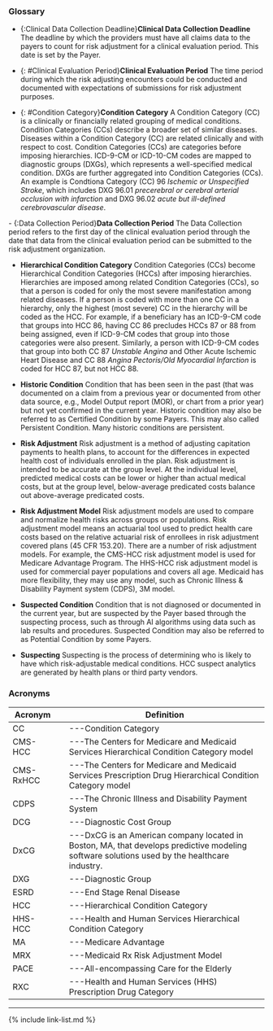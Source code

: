 
### Glossary

- {:Clinical Data Collection Deadline}<b>Clinical Data Collection Deadline</b>
  The deadline by which the providers must have all claims data to the payers to count for risk adjustment for a clinical evaluation period. This date is set by the Payer.

- {: #Clinical Evaluation Period}<b>Clinical Evaluation Period</b>
  The time period during which the risk adjusting encounters could be conducted and documented with expectations of submissions for risk adjustment purposes.

- {: #Condition Category}<b>Condition Category</b>
  A Condition Category (CC) is a clinically or financially related grouping of medical conditions. Condition Categories (CCs) describe a broader set of similar diseases. Diseases within a Condition Category (CC) are related clinically and with respect to cost. Condition Categories (CCs) are categories before imposing hierarchies. ICD-9-CM or ICD-10-CM codes are mapped to diagnostic groups (DXGs), which represents a well-specified medical condition. DXGs are further aggregated into Condition Categories (CCs). An example is Condtiona Category (CC) 96 *Ischemic or Unspecified Stroke*, which includes DXG 96.01 *precerebral or cerebral arterial occlusion with infarction* and DXG 96.02 *acute but ill-defined cerebrovascular disease*.

<div class="new-content" markdown="1">
- {:Data Collection Period}<b>Data Collection Period</b>
  The Data Collection period refers to the first day of the clinical evaluation period through the date that data from the clinical evaluation period can be submitted to the risk adjustment organization.
</div>

- <b>Hierarchical Condition Category</b>
  Condition Categories (CCs) become Hierarchical Condition Categories (HCCs) after imposing hierarchies. Hierarchies are imposed among related Condition Categories (CCs), so that a person is coded for only the most severe manifestation among related diseases. If a person is coded with more than one CC in a hierarchy, only the highest (most severe) CC in the hierarchy will be coded as the HCC. For example, if a beneficiary has an ICD-9-CM code that groups into HCC 86, having CC 86 precludes HCCs 87 or 88 from being assigned, even if ICD-9-CM codes that group into those categories were also present. Similarly, a person with ICD-9-CM codes that group into both CC 87 *Unstable Angina* and Other Acute Ischemic Heart Disease and CC 88 *Angina Pectoris/Old Myocardial Infarction* is coded for HCC 87, but not HCC 88.

- <b>Historic Condition</b>
  Condition that has been seen in the past (that was documented on a claim from a previous year or documented from other data source, e.g., Model Output report (MOR), or chart from a prior year) but not yet confirmed in the current year. Historic condition may also be referred to as Certified Condition by some Payers. This may also called Persistent Condition. Many historic conditions are persistent.

- <b>Risk Adjustment</b>
  Risk adjustment is a method of adjusting capitation payments to health plans, to account for the differences in expected health cost of individuals enrolled in the plan. Risk adjustment is intended to be accurate at the group level. At the individual level, predicted medical costs can be lower or higher than actual medical costs, but at the group level, below-average predicated costs balance out above-average predicated costs.

- <b>Risk Adjustment Model</b>
  Risk adjustment models are used to compare and normalize health risks across groups or populations. Risk adjustment model means an actuarial tool used to predict health care costs based on the relative actuarial risk of enrollees in risk adjustment covered plans (45 CFR 153.20). There are a number of risk adjustment models. For example, the CMS-HCC risk adjustment model is used for Medicare Advantage Program. The HHS-HCC risk adjustment model is used for commercial payer populations and covers all age. Medicaid has more flexibility, they may use any model, such as Chronic Illness & Disability Payment system (CDPS), 3M model.

- <b>Suspected Condition</b>
  Condition that is not diagnosed or documented in the current year, but are suspected by the Payer based through the suspecting process, such as through AI algorithms using data such as lab results and procedures. Suspected Condition may also be referred to as Potential Condition by some Payers.

- <b>Suspecting</b>
  Suspecting is the process of determining who is likely to have which risk-adjustable medical conditions. HCC suspect analytics are generated by health plans or third party vendors.


### Acronyms

|<b>Acronym</b>|   |<b>Definition</b>|
|---|---|---|
|CC|      |---Condition Category|
|CMS-HCC|     |---The Centers for Medicare and Medicaid Services Hierarchical Condition Category model|
|CMS-RxHCC|     |---The Centers for Medicare and Medicaid Services Prescription Drug Hierarchical Condition Category model|
|CDPS|     |---The Chronic Illness and Disability Payment System|
|DCG|     |---Diagnostic Cost Group|
|DxCG|     |---DxCG is an American company located in Boston, MA, that develops predictive modeling software solutions used by the healthcare industry.|
|DXG|     |---Diagnostic Group|
|ESRD|     |---End Stage Renal Disease|
|HCC|     |---Hierarchical Condition Category|
|HHS-HCC|     |---Health and Human Services Hierarchical Condition Category|
|MA|     |---Medicare Advantage|
|MRX|     |---Medicaid Rx Risk Adjustment Model|
|PACE|     |---All-encompassing Care for the Elderly|
|RXC|     |---Health and Human Services (HHS) Prescription Drug Category|

---

{% include link-list.md %}
